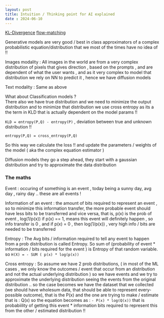 ```yaml
---
layout: post
title: Intuition / Thinking point for AI explained   
date : 2024-06-10
---
```


[KL-Divergence](https://www.youtube.com/watch?v=tXE23653JrU)
[flow-matching](https://www.youtube.com/watch?v=7cMzfkWFWhI)

Generative models are very good / best in class approximators of a complex probabilistic equation/distribution that we most of the times have no idea of !! 


Images modality : All images in the world are from a very complex distribution of pixels that gives direction , based on the prompts , and are dependent of what the user wants , and as it very complex to model that distribution we rely on NN to predict it , hence we have diffusion models

Text modality : Same as above 

What about Classification models ?   
There also we have true distribution and we need to minimize the output distribution and to minimize that distribution we use cross entropy as its a the term in KLD that is actually dependent on the model params !!

`KLD = entropy(P,Q) - entropy(P)` , deviation between true and unknown distribution !!  

`entropy(P,Q) = cross_entropy(P,Q)`


So this way we calculate the loss !! and update the parameters / weights of the model ( aka the complex equation estimator )  


Diffusion models they go a step ahead, they start with a gaussian distribution and try to approximate the data distribution


### The maths 

Event : occuring of something is an event , today being a sunny day, avg day , rainy day .. these are all events ! 


Information of an event : the amount of bits required to represent an event , so to minimize this information transfer, the more probable event should have less bits to be transferred and vice versa, that is, p(x) is the prob of event , log(1/p(x)) if p(x) == 1, means this event will definitely happen , so info transfer is 0 , and if p(x) = 0 , then log(1/p(x)) , very high info / bits are needed to be transferred


Entropy : The Avg bits / information required to tell any event to happen from a prob distribution is called Entropy. So sum of (probability of event * information / bits required for the event ) is Entropy of that random variable. 
so `H(X) = - SUM ( p(x) * log(p(x))` 


Cross entropy : So assume we have 2 prob distributions, ( in most of the ML cases , we only know the outcomes / event that occur from an distribution and not the actual underlying distribution ) so we have events and we try to approximate the underlying distribution seeing the events from the original distribution .. so the case becomes we have the dataset that we collected (we should have wholesum data, that should be able to represent every-possible outcome), that is the P(x) and the one are trying to make / estimate that is : Q(x) so the equation becomes as : `- P(x) * log(Q(x))` that is probabiility of getting this event * information bits required to represent this from the other / estimated distribution !!





